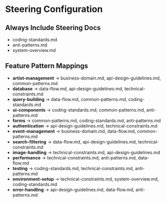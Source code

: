 # Steering Configuration

## Always Include Steering Docs
- coding-standards.md
- anti-patterns.md
- system-overview.md

## Feature Pattern Mappings
- **artist-management** → business-domain.md, api-design-guidelines.md, common-patterns.md
- **database** → data-flow.md, api-design-guidelines.md, technical-constraints.md
- **query-building** → data-flow.md, common-patterns.md, coding-standards.md
- **ui-components** → coding-standards.md, common-patterns.md, anti-patterns.md
- **forms** → common-patterns.md, coding-standards.md, anti-patterns.md
- **authentication** → api-design-guidelines.md, technical-constraints.md
- **event-management** → business-domain.md, data-flow.md, common-patterns.md
- **search-filtering** → data-flow.md, api-design-guidelines.md, technical-constraints.md
- **image-handling** → technical-constraints.md, api-design-guidelines.md
- **performance** → technical-constraints.md, anti-patterns.md, data-flow.md
- **testing** → coding-standards.md, technical-constraints.md, anti-patterns.md
- **environment-setup** → technical-constraints.md, system-overview.md, coding-standards.md
- **error-handling** → api-design-guidelines.md, data-flow.md, anti-patterns.md